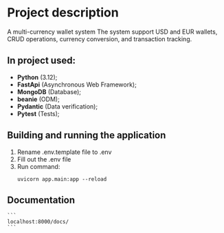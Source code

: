 # Project description
A multi-currency wallet system
The system support USD and EUR wallets, CRUD operations, currency conversion, and transaction tracking.

## In project used:
* **Python** (3.12);
* **FastApi** (Asynchronous Web Framework);
* **MongoDB** (Database);
* **beanie** (ODM);
* **Pydantic** (Data verification);
* **Pytest** (Tests);


## Building and running the application
1. Rename .env.template file to .env
2. Fill out the .env file
3. Run command:
    ```
    uvicorn app.main:app --reload
    ```
   
## Documentation
    ```
    localhost:8000/docs/
    ```